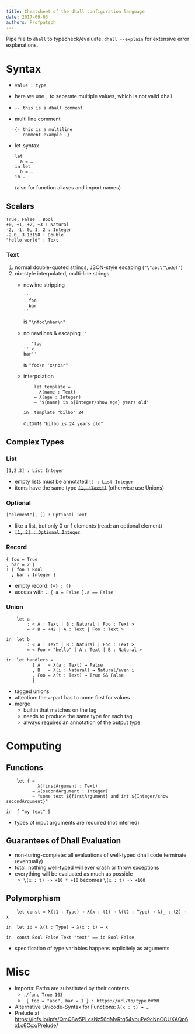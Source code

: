 ```yaml
---
title: Cheatsheet of the dhall configuration language
date: 2017-09-03
authors: Profpatsch
---
```


Pipe file to `dhall` to typecheck/evaluate. 
`dhall --explain` for extensive error explanations.

# Syntax

* `value : type`

* here we use `,` to separate multiple values, which is not valid dhall

* `-- this is a dhall comment`

* multi line comment

  ```
  {- this is a multiline
     comment example -}
  ```
  
* let-syntax
  
  ```
  let
    a = …
  in let
    b = … 
  in …
  ```

  (also for function aliases and import names)
  
## Scalars

```
True, False : Bool
+0, +1, +2, +3 : Natural
-2, -1, 0, 1, 2 : Integer
-2.0, 3.13158 : Double
"hello world" : Text
```

### Text

1. normal double-quoted strings, JSON-style escaping (`"\"abc\"\ndef"`)
2. nix-style interpolated, multi-line strings
    * newline stripping

      ```
      ''
        foo
        bar
      ''
      ```

      is `"\nfoo\nbar\n"`

    * no newlines & escaping `''`

      ```
        ''foo
      '''x
      bar''
      ```

      is `"foo\n''x\nbar"`

    * interpolation

      ```
          let template =
            λ(name : Text)
          → λ(age : Integer)
          → "${name} is ${Integer/show age} years old"

      in  template "bilbo" 24
      ```

      outputs `"bilbo is 24 years old"`


## Complex Types

### List

`[1,2,3] : List Integer`

* empty lists must be annotated `[] : List Integer`
* items have the same type <s>`[1, "Text"]`</s> (otherwise use Unions)

### Optional

`["element"], [] : Optional Text`

* like a list, but only 0 or 1 elements (read: an optional element)
* <s>`[1, 2] : Optional Integer`</s>

### Record

```
{ foo = True
, bar = 2 }
: { foo : Bool
  , bar : Integer }
```

* empty record: `{=} : {}`
* access with `.`: `{ a = False }.a == False`

### Union

```
    let a
        : < A : Text | B : Natural | Foo : Text >
        = < B = +42 | A : Text | Foo : Text >

in  let b
        : < A : Text | B : Natural | Foo : Text >
        = < Foo = "hello" | A : Text | B : Natural >

in  let handlers =
          { A   = λ(a : Text) → False
          , B   = λ(i : Natural) → Natural/even i
          , Foo = λ(t : Text) → True && False
          }
```

* tagged unions
* attention: the `=`-part has to come first for values
* merge
  * builtin that matches on the tag
  * needs to produce the same type for each tag
  * always requires an annotation of the output type
  
# Computing

## Functions

```
    let f =
            λ(firstArgument : Text)
          → λ(secondArgument : Integer)
          → "some text ${firstArgument} and int ${Integer/show secondArgument}"

in  f "my text" 5
```

* types of input arguments are required (not inferred)

## Guarantees of Dhall Evaluation

* non-turing-complete: all evaluations of well-typed dhall code terminate (eventually)
* total: nothing well-typed will ever crash or throw exceptions
* everything will be evaluated as much as possible
  * `\(x : t) -> +10 * +10` becomes `\(x : t) -> +100`

## Polymorphism

```
    let const = λ(t1 : Type) → λ(x : t1) → λ(t2 : Type) → λ(_ : t2) → x

in  let id = λ(t : Type) → λ(x : t) → x

in  const Bool False Text "text" == id Bool False
```

* specification of type variables happens explicitely as arguments

# Misc

* Imports: Paths are substituted by their contents
  * `./func True 103`
  * ` { foo = "abc", bar = 1 } : https://url/to/type` even
* Alternative Unicode-Syntax for Functions: `λ(x : t) → …`
* Prelude at https://ipfs.io/ipfs/QmQ8w5PLcsNz56dMvRtq54vbuPe9cNnCCUXAQp6xLc6Ccx/Prelude/
